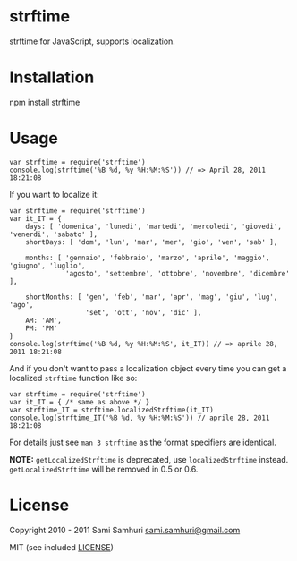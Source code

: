 strftime
========

strftime for JavaScript, supports localization.


Installation
============

npm install strftime


Usage
=====

    var strftime = require('strftime')
    console.log(strftime('%B %d, %y %H:%M:%S')) // => April 28, 2011 18:21:08

If you want to localize it:

    var strftime = require('strftime')
    var it_IT = {
        days: [ 'domenica', 'lunedi', 'martedi', 'mercoledi', 'giovedi', 'venerdi', 'sabato' ],
        shortDays: [ 'dom', 'lun', 'mar', 'mer', 'gio', 'ven', 'sab' ],

        months: [ 'gennaio', 'febbraio', 'marzo', 'aprile', 'maggio', 'giugno', 'luglio',
                  'agosto', 'settembre', 'ottobre', 'novembre', 'dicembre' ],

        shortMonths: [ 'gen', 'feb', 'mar', 'apr', 'mag', 'giu', 'lug', 'ago',
                       'set', 'ott', 'nov', 'dic' ],
        AM: 'AM',
        PM: 'PM'
    }
    console.log(strftime('%B %d, %y %H:%M:%S', it_IT)) // => aprile 28, 2011 18:21:08

And if you don't want to pass a localization object every time you can get a localized `strftime` function like so:

    var strftime = require('strftime')
    var it_IT = { /* same as above */ }
    var strftime_IT = strftime.localizedStrftime(it_IT)
    console.log(strftime_IT('%B %d, %y %H:%M:%S')) // aprile 28, 2011 18:21:08

For details just see `man 3 strftime` as the format specifiers are identical.

**NOTE:** `getLocalizedStrftime` is deprecated, use `localizedStrftime` instead. `getLocalizedStrftime` will be removed in 0.5 or 0.6.

License
=======

Copyright 2010 - 2011 Sami Samhuri sami.samhuri@gmail.com

MIT (see included [LICENSE](/samsonjs/strftime/blob/master/LICENSE))
